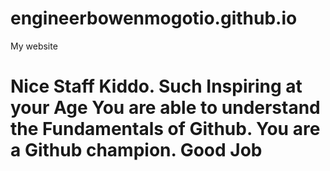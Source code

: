 # engineerbowenmogotio.github.io
My website
# Nice Staff Kiddo. Such Inspiring at your Age You are able to understand the Fundamentals of Github. You are a Github champion. Good Job 

